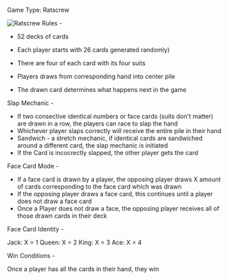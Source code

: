 Game Type: Ratscrew

![Ratscrew](https://imgur.com/1PIHDox.png "Ratscrew")
Rules - 

- 52 decks of cards
- Each player starts with 26 cards 
generated randomly)
- There are four of each card with  its four suits

- Players draws from corresponding hand into center pile
- The drawn card determines what happens next in the game

Slap Mechanic -

- If two consective identical numbers or face cards (suits don't matter) are drawn in a row, the players can race to slap the hand
- Whichever player slaps correctly will receive the entire pile in their hand
- Sandwich - a stretch mechanic, if identical cards are sandwiched around a different card, the slap mechanic is initiated
- If the Card is incocrectly slapped, the other player gets the card

Face Card Mode - 

- If a face card is drawn by a player, the opposing player draws X amount of cards corresponding to the face card which was drawn
- If the opposing player draws a face card, this continues until a player does not draw a face card
- Once a Player does not draw a face, the opposing player receives all of those drawn cards in their deck

Face Card Identity - 

Jack: X = 1
Queen: X = 2
King: X = 3
Ace: X = 4

Win Conditions - 

Once a player has all the cards in their hand, they win

